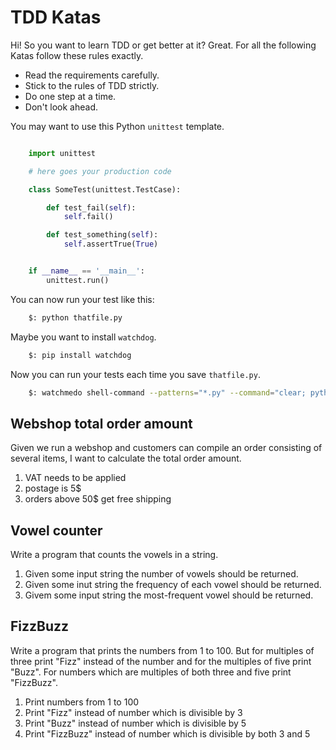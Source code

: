 # TDD Katas

Hi! So you want to learn TDD or get better at it? Great. For all the following Katas follow these rules exactly.
 
 * Read the requirements carefully.
 * Stick to the rules of TDD strictly.
 * Do one step at a time. 
 * Don't look ahead.
 
You may want to use this Python `unittest` template.

```python

	import unittest

	# here goes your production code

	class SomeTest(unittest.TestCase):

		def test_fail(self):
			self.fail()

		def test_something(self):
			self.assertTrue(True)


	if __name__ == '__main__':
		unittest.run()
```

You can now run your test like this:

```bash
    $: python thatfile.py
```

Maybe you want to install `watchdog`.
```bash
    $: pip install watchdog
```
Now you can run your tests each time you save `thatfile.py`.
```bash
    $: watchmedo shell-command --patterns="*.py" --command="clear; python thatfile.py" .
```
 

## Webshop total order amount
Given we run a webshop and customers can compile an order consisting of several items, I want to calculate the total order amount.
 
 1. VAT needs to be applied
 1. postage is 5$ 
 1. orders above 50$ get free shipping 


## Vowel counter
Write a program that counts the vowels in a string.

 1. Given some input string the number of vowels should be returned.
 2. Given some inut string the frequency of each vowel should be returned.
 3. Givem some input string the most-frequent vowel should be returned.


## FizzBuzz
Write a program that prints the numbers from 1 to 100. But for multiples of three print "Fizz" instead of the number and for the multiples of five print "Buzz". For numbers which are multiples of both  three and five print "FizzBuzz".

 1. Print numbers from 1 to 100
 2. Print "Fizz" instead of number which is divisible by 3
 3. Print "Buzz" instead of number which is divisible by 5
 4. Print "FizzBuzz" instead of number which is divisible by both 3 and 5
